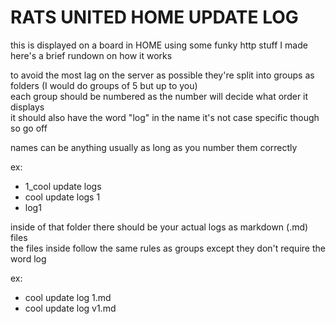 # RATS UNITED HOME UPDATE LOG
this is displayed on a board in HOME using some funky http stuff I made here's a brief rundown on how it works<br>


to avoid the most lag on the server as possible they're split into groups as folders (I would do groups of 5 but up to you)<br>
each group should be numbered as the number will decide what order it displays<br>
it should also have the word "log" in the name it's not case specific though so go off<br>

names can be anything usually as long as you number them correctly

ex: 
- 1_cool update logs
- cool update logs 1
- log1

inside of that folder there should be your actual logs as markdown (.md) files<br>
the files inside follow the same rules as groups except they don't require the word log<br>

ex: 
- cool update log 1.md
- cool update log v1.md
